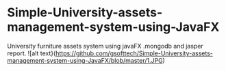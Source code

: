 # Simple-University-assets-management-system-using-JavaFX
University furniture assets system using javaFX .mongodb and jasper report.
![alt text}(https://github.com/gsofttech/Simple-University-assets-management-system-using-JavaFX/blob/master/1.JPG)
